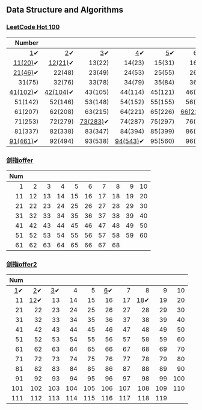 ## Data Structure and Algorithms

### [**LeetCode Hot 100**](https://github.com/ryuyal/Algorithms/tree/main/src/LeetCodeHot100)

| Number |  |  |  |  |  |  |  |  |  |
|---:|---:|---:|---:|---:|---:|---:|---:|---:|---:|
| [1](./src/LeetCodeHot100/Hot1to10/Hot1.java)✔ | [2](./src/LeetCodeHot100/Hot1to10/Hot2.java)✔ | [3](./src/LeetCodeHot100/Hot1to10/Hot3.java)✔ | [4](./src/LeetCodeHot100/Hot1to10/Hot4.java)✔ | [5](./src/LeetCodeHot100/Hot1to10/Hot5.java)✔ | 6(10) | [7(11)](./src/LeetCodeHot100/Hot1to10/Hot7.java)✔ | [8(15)](./src/LeetCodeHot100/Hot1to10/Hot8.java)✔ | [9(17)](./src/LeetCodeHot100/Hot1to10/Hot9.java)✔ | [10(19)](./src/LeetCodeHot100/Hot1to10/Hot10_19.java)✔ |
| [11(20)](./src/LeetCodeHot100/Hot11to20/Hot11.java)✔ | [12(21)](./src/LeetCodeHot100/Hot11to20/Hot12.java)✔ | 13(22) | 14(23) | 15(31) | 16(32) | 17(33) | 18(34) | 19(39) | 20(42) |
| [21(46)](./src/LeetCodeHot100/Hot21to30/Hot21.java)✔ | 22(48) | 23(49) | 24(53) | 25(55) | 26(56) | 27(62) | 28(64) | [29(70)](./src/LeetCodeHot100/Hot21to30/Hot29_70.java)✔ | 30(72) |
| 31(75) | 32(76) | 33(78) | 34(79) | 35(84) | 36(85) | [37(94)](./src/LeetCodeHot100/Hot31to40/Hot37_94.java)✔ | 38(96) | 39(98) | [40(101)](./src/LeetCodeHot100/Hot31to40/Hot40_101.java)✔ |
| [41(102)](./src/LeetCodeHot100/Hot41to50/Hot41_102.java)✔ | [42(104)](./src/LeetCodeHot100/Hot41to50/Hot42_104.java)✔ | 43(105) | 44(114) | 45(121) | 46(124) | 47(128) | [48(136)](./src/LeetCodeHot100/Hot21to30/Hot48_136.java)✔ | 49(139) | [50(141)](./src/LeetCodeHot100/Hot41to50/Hot50.java)✔ | 
| 51(142) | 52(146) | 53(148) | 54(152) | 55(155) | 56(160) | 57(169) | 58(198) | 59(200) | 60(206) |
| 61(207) | 62(208) | 63(215) | 64(221) | 65(226) | [66(234)](./src/LeetCodeHot100/Hot61to70/Hot66_234.java)✔ | 67(236) | 68(238) | 69(239) | 70(240) |
| 71(253) | 72(279) | [73(283)](./src/LeetCodeHot100/Hot71to80/Hot73_283.java)✔ | 74(287) | 75(297) | 76(300) | 77(301) | 78(309) | 79(312) | 80(322) |
| 81(337) | 82(338) | 83(347) | 84(394) | 85(399) | 86(406) | 87(416) | 88(437) | 89(438) | [90(448)](./src/LeetCodeHot100/Hot81to90/Hot90_448.java)✔ |
| [91(461)](./src/LeetCodeHot100/Hot91to100/Hot91_461.java)✔ | 92(494) | 93(538) | [94(543)](./src/LeetCodeHot100/Hot91to100/Hot94_543.java)✔ | 95(560) | 96(581) | [97(617)](./src/LeetCodeHot100/Hot91to100/Hot97_617.java)✔ | 98(621) | 99(647) | 100(739) |

### [**剑指offer**](https://github.com/ryuyal/Algorithms/tree/main/src/JianZhiOffer)
| Num |  |  |  |  |  |  |  |  |  |
|---:|---:|---:|---:|---:|---:|---:|---:|---:|---:|
| 1 | 2 | 3 | 4 | 5 | 6 | 7 | 8 | 9 | 10 |
| 11 | 12 | 13 | 14 | 15 | 16 | 17 | 18 | 19 | 20 |
| 21 | 22 | 23 | 24 | 25 | 26 | 27 | 28 | 29 | 30 |
| 31 | 32 | 33 | 34 | 35 | 36 | 37 | 38 | 39 | 40 |
| 41 | 42 | 43 | 44 | 45 | 46 | 47 | 48 | 49 | 50 |
| 51 | 52 | 53 | 54 | 55 | 56 | 57 | 58 | 59 | 60 |
| 61 | 62 | 63 | 64 | 65 | 66 | 67 | 68 |  |  |

### [**剑指offer2**](https://github.com/ryuyal/Algorithms/tree/main/src/JianZhiOffer2)
| Num |  |  |  |  |  |  |  |  |  |
|---:|---:|---:|---:|---:|---:|---:|---:|---:|---:|
| [1](./src/JianZhiOffer2/Offer2_001.java)✔ | [2](./src/JianZhiOffer2/Offer2_002.java)✔ | [3](./src/JianZhiOffer2/Offer2_003.java)✔ | 4 | 5 | [6](./src/JianZhiOffer2/Offer2_006.java)✔ | 7 | 8 | 9 | 10 |
| 11 | [12](./src/JianZhiOffer2/Offer2_012.java)✔ | 13 | 14 | 15 | 16 | 17 | [18](./src/JianZhiOffer2/Offer2_018.java)✔ | 19 | 20 |
| 21 | 22 | 23 | 24 | 25 | 26 | 27 | 28 | 29 | 30 |
| 31 | 32 | 33 | 34 | 35 | 36 | 37 | 38 | 39 | 40 |
| 41 | 42 | 43 | 44 | 45 | 46 | 47 | 48 | 49 | 50 |
| 51 | 52 | 53 | 54 | 55 | 56 | 57 | 58 | 59 | 60 |
| 61 | 62 | 63 | 64 | 65 | 66 | 67 | 68 | 69 | 70 |
| 71 | 72 | 73 | 74 | 75 | 76 | 77 | 78 | 79 | 80 |
| 81 | 82 | 83 | 84 | 85 | 86 | 87 | 88 | 89 | 90 |
| 91 | 92 | 93 | 94 | 95 | 96 | 97 | 98 | 99 | 100 |
| 101 | 102 | 103 | 104 | 105 | 106 | 107 | 108 | 109 | 110 |
| 111 | 112 | 113 | 114 | 115 | 116 | 117 | 118 | 119 |  |
